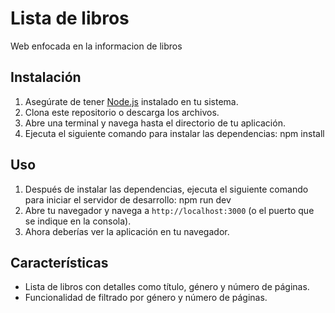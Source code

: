 # Lista de libros

Web enfocada en la informacion de libros

## Instalación

1. Asegúrate de tener [Node.js](https://nodejs.org) instalado en tu sistema.
2. Clona este repositorio o descarga los archivos.
3. Abre una terminal y navega hasta el directorio de tu aplicación.
4. Ejecuta el siguiente comando para instalar las dependencias: npm install

## Uso

1. Después de instalar las dependencias, ejecuta el siguiente comando para iniciar el servidor de desarrollo: npm run dev
2. Abre tu navegador y navega a `http://localhost:3000` (o el puerto que se indique en la consola).
3. Ahora deberías ver la aplicación en tu navegador.


## Características

- Lista de libros con detalles como título, género y número de páginas.
- Funcionalidad de filtrado por género y número de páginas.
